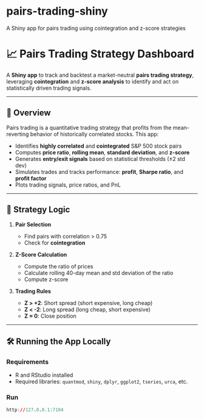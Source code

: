# pairs-trading-shiny
A Shiny app for pairs trading using cointegration and z-score strategies
# 📈 Pairs Trading Strategy Dashboard

A **Shiny app** to track and backtest a market-neutral **pairs trading strategy**, leveraging **cointegration** and **z-score analysis** to identify and act on statistically driven trading signals.

---

## 🚀 Overview

Pairs trading is a quantitative trading strategy that profits from the mean-reverting behavior of historically correlated stocks. This app:

- Identifies **highly correlated** and **cointegrated** S&P 500 stock pairs
- Computes **price ratio**, **rolling mean**, **standard deviation**, and **z-score**
- Generates **entry/exit signals** based on statistical thresholds (±2 std dev)
- Simulates trades and tracks performance: **profit**, **Sharpe ratio**, and **profit factor**
- Plots trading signals, price ratios, and PnL

---

## 🧠 Strategy Logic

1. **Pair Selection**
   - Find pairs with correlation > 0.75
   - Check for **cointegration**

2. **Z-Score Calculation**
   - Compute the ratio of prices
   - Calculate rolling 40-day mean and std deviation of the ratio
   - Compute z-score

3. **Trading Rules**
   - **Z > +2**: Short spread (short expensive, long cheap)
   - **Z < -2**: Long spread (long cheap, short expensive)
   - **Z ≈ 0**: Close position

---

## 🛠️ Running the App Locally

### Requirements
- R and RStudio installed
- Required libraries: `quantmod`, `shiny`, `dplyr`, `ggplot2`, `tseries`, `urca`, etc.

### Run
```R
http://127.0.0.1:7104
